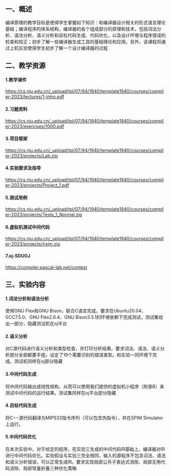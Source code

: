 ## 一、概述
编译原理的教学目标是使得学生掌握如下知识：和编译器设计相关的形式语言理论基础；编译程序的体系结构，编译器的各个组成部分的原理和技术，包括词法分析、语法分析、语义分析和目标代码生成、代码优化，以及设计环境与程序错误的检查和校正；初步了解一些编译器生成工具的基础理论和应用。另外，该课程将通过上机实验使得学生初步了解一个设计编译器的过程

## 二、教学资源
#### 1.教学课件
https://cs.nju.edu.cn/_upload/tpl/07/94/1940/template1940/courses/compiler-2023/lectures/1-intro.pdf
#### 2.习题资料
https://cs.nju.edu.cn/_upload/tpl/07/94/1940/template1940/courses/compiler-2023/exercises/1000.pdf
#### 3.项目框架
https://cs.nju.edu.cn/_upload/tpl/07/94/1940/template1940/courses/compiler-2023/projects/Lab.zip
#### 4.实验要求及指导
https://cs.nju.edu.cn/_upload/tpl/07/94/1940/template1940/courses/compiler-2023/projects/Project_1.pdf
#### 5.测试用例
https://cs.nju.edu.cn/_upload/tpl/07/94/1940/template1940/courses/compiler-2023/projects/Tests_1_Normal.zip
#### 6.虚拟机测试中间代码
https://cs.nju.edu.cn/_upload/tpl/07/94/1940/template1940/courses/compiler-2023/projects/irsim.zip
#### 7.oj-SDUOJ
https://compiler.pascal-lab.net/contest

## 三、实验内容
#### 1.词法分析和语法分析
使用GNU Flex和GNU Bison，联合C语言完成。要求在Ubuntu20.04、GCC7.5.0、GNU Flex2.6.4、GNU Bison3.5.1的环境依赖下完成测试，测试集给出一部分，隐藏测试机在oj平台
#### 2.语义分析
对C源代码进行语义分析和类型检查，并打印分析结果。要求词法、语法、语义分析部分全部都要手搓。设定了19个需要识别的错误类型。和实验一同环境下完成。测试机同样在oj部分隐藏
#### 3.中间代码生成
将中间代码输出成线性结构，从而可以使用我们提供的虚拟机小程序（附录B）来测试中间代码的运行结果。测试集同样在oj平台部分隐藏
#### 4.目标代码生成
将C−−源代码翻译为MIPS32指令序列（可以包含伪指令），并在SPIM Simulator上运行。
#### 5.中间代码优化
在本次实验中，对于给定的程序，在实验三生成的中间代码IR基础上，编译器对IR进行中间代码优化。实验假设与实验三完全相同，输入的源程序不包含词法、语法和语义分析错误，可以正常生成IR。要求实现局部公共子表达式消除、局部无用代码消除、局部常量折叠三种优化策略
